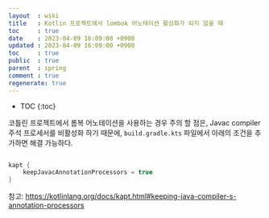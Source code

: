 ```yaml
---
layout  : wiki
title   : Kotlin 프로젝트에서 lombok 어노테이션 활성화가 되지 않을 때
toc     : true
date    : 2023-04-09 16:09:00 +0900
updated : 2023-04-09 16:09:00 +0900
toc     : true
public  : true
parent  : spring
comment : true
regenerate: true
---
```


* TOC
{:toc}

코틀린 프로젝트에서 롬복 어노테이션을 사용하는 경우 주의 할 점은, Javac compiler 주석 프로세서를 비활성화 하기 때문에, `build.gradle.kts` 파일에서 아래의 조건을 추가하면 해결 가능하다.

```Kotlin

kapt {
    keepJavacAnnotationProcessors = true
}
```

참고: https://kotlinlang.org/docs/kapt.html#keeping-java-compiler-s-annotation-processors

